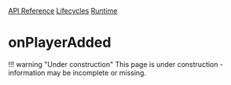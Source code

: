 <div class="pmwdoc-reference-breadcrumbs">
<a href="../../../">API Reference</a>
<a href="../../">Lifecycles</a>
<a href="../">Runtime</a>
</div>

# onPlayerAdded

!!! warning "Under construction"
    This page is under construction - information may be incomplete or missing.
